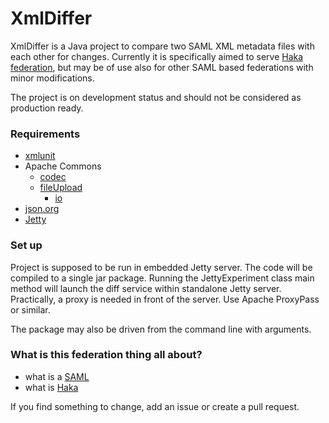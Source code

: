# XmlDiffer #

XmlDiffer is a Java project to compare two SAML XML metadata files with each other for changes. Currently it is specifically aimed to serve [Haka federation](https://confluence.csc.fi/x/CYvAAQ), but may be of use also for other SAML based federations with minor modifications.

The project is on development status and should not be considered as production ready.

### Requirements ###

* [xmlunit](http://www.xmlunit.org)
* Apache Commons
    * [codec](https://commons.apache.org/proper/commons-codec/)
    * [fileUpload](https://commons.apache.org/proper/commons-fileupload/)
        * [io](https://commons.apache.org/proper/commons-io/)
* [json.org](http://mvnrepository.com/artifact/org.json/json)
* [Jetty](http://www.eclipse.org/jetty/documentation/9.2.8.v20150217/advanced-embedding.html#downloading-jars)

### Set up ###

Project is supposed to be run in embedded Jetty server. The code will be compiled to a single jar package. Running the JettyExperiment class main method will launch the diff service within standalone Jetty server. Practically, a proxy is needed in front of the server. Use Apache ProxyPass or similar.

The package may also be driven from the command line with arguments.

### What is this federation thing all about? ###

* what is a [SAML](https://www.oasis-open.org/committees/download.php/13525/sstc-saml-exec-overview-2.0-cd-01-2col.pdf)
* what is [Haka](https://confluence.csc.fi/x/CYvAAQ)

If you find something to change, add an issue or create a pull request.
